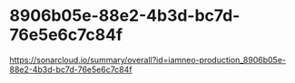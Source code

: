 # 8906b05e-88e2-4b3d-bc7d-76e5e6c7c84f
https://sonarcloud.io/summary/overall?id=iamneo-production_8906b05e-88e2-4b3d-bc7d-76e5e6c7c84f
